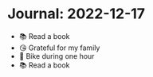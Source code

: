 # Journal: 2022-12-17

* 📚 Read a book
* 😘 Grateful for my family
* 🚴 Bike during one hour
* 📚 Read a book

